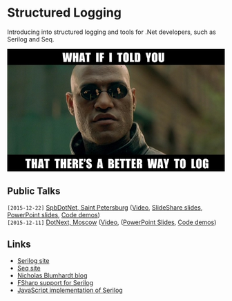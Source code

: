 # Structured Logging

Introducing into structured logging and tools for .Net developers, such as Serilog and Seq.

![Better way to log](./Images/Morpheus.jpg)

## Public Talks
`[2015-12-22]` [SpbDotNet, Saint Petersburg](https://spbdotnet.timepad.ru/event/276704/) ([Video](http://www.youtube.com/watch?v=f0UGDHT7ZwY), [SlideShare slides](http://www.slideshare.net/yu5k3/structured-logging), [PowerPoint slides](../../spbdotnet/StructuredLogging/StructuredLogging.pptx), [Code demos](../../spbdotnet/StructuredLogging/Demo))  
`[2015-12-11]` [DotNext, Moscow](http://msk2015.dotnext.ru/talks/kulakov/) ([Video](https://www.youtube.com/watch?v=wy9YbBqhHqQ), ([PowerPoint Slides](../../dotnext/StructuredLogging/StructuredLogging.pptx), [Code demos](../../dotnext/StructuredLogging/Demo))

## Links
- [Serilog site](http://serilog.net/)
- [Seq site](https://getseq.net/)
- [Nicholas Blumhardt blog](http://nblumhardt.com/)
- [FSharp support for Serilog](https://github.com/destructurama/fsharp)
- [JavaScript implementation of Serilog](https://github.com/structured-log/structured-log)
